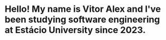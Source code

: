 # Hello! My name is Vitor Alex and I've been studying software engineering at Estácio University since 2023.
